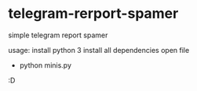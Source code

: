 # telegram-rerport-spamer
simple telegram report spamer

usage: 
install python 3
install all dependencies
open file
* python minis.py

:D

